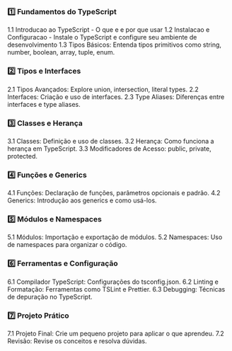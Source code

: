 


### **1️⃣ Fundamentos do TypeScript**

 1.1 Introducao ao TypeScript - O que e e por que usar
 1.2 Instalacao e Configuracao - Instale o TypeScript e configure seu ambiente de desenvolvimento
 1.3 Tipos Básicos: Entenda tipos primitivos como string, number, boolean, array, tuple, enum.


### **2️⃣ Tipos e Interfaces**

 2.1 Tipos Avançados: Explore union, intersection, literal types.
 2.2 Interfaces: Criação e uso de interfaces.
 2.3 Type Aliases: Diferenças entre interfaces e type aliases.



### **3️⃣ Classes e Herança**

3.1 Classes: Definição e uso de classes.
3.2 Herança: Como funciona a herança em TypeScript.
3.3 Modificadores de Acesso: public, private, protected.


### **4️⃣ Funções e Generics**

 4.1 Funções: Declaração de funções, parâmetros opcionais e padrão.
 4.2 Generics: Introdução aos generics e como usá-los.


### **5️⃣ Módulos e Namespaces**

 5.1 Módulos: Importação e exportação de módulos.
 5.2 Namespaces: Uso de namespaces para organizar o código.


### **6️⃣ Ferramentas e Configuração**

 6.1 Compilador TypeScript: Configurações do tsconfig.json.
 6.2 Linting e Formatação: Ferramentas como TSLint e Prettier.
 6.3 Debugging: Técnicas de depuração no TypeScript.

### **7️⃣ Projeto Prático**

 7.1 Projeto Final: Crie um pequeno projeto para aplicar o que aprendeu.
 7.2 Revisão: Revise os conceitos e resolva dúvidas.


